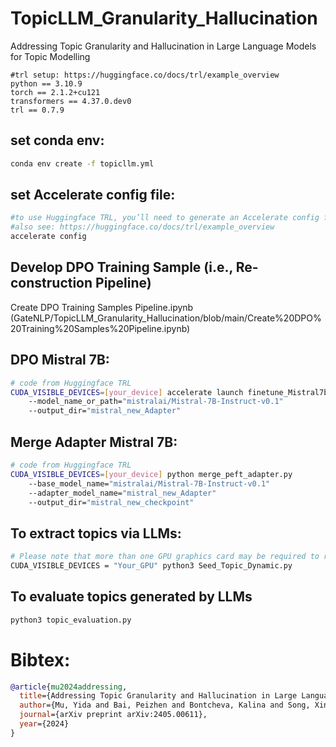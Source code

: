# TopicLLM_Granularity_Hallucination
Addressing Topic Granularity and Hallucination in Large Language Models for Topic Modelling

```text
#trl setup: https://huggingface.co/docs/trl/example_overview
python == 3.10.9
torch == 2.1.2+cu121
transformers == 4.37.0.dev0
trl == 0.7.9
```

## set conda env:
```bash
conda env create -f topicllm.yml
```

## set Accelerate config file:
```bash
#to use Huggingface TRL, you’ll need to generate an Accelerate config file
#also see: https://huggingface.co/docs/trl/example_overview
accelerate config
```

## Develop DPO Training Sample (i.e., Re-construction Pipeline)
Create DPO Training Samples Pipeline.ipynb (GateNLP/TopicLLM_Granularity_Hallucination/blob/main/Create%20DPO%20Training%20Samples%20Pipeline.ipynb)

## DPO Mistral 7B:
```bash
# code from Huggingface TRL
CUDA_VISIBLE_DEVICES=[your_device] accelerate launch finetune_Mistral7b.py
    --model_name_or_path="mistralai/Mistral-7B-Instruct-v0.1"
    --output_dir="mistral_new_Adapter"
```

## Merge Adapter Mistral 7B:
```bash
# code from Huggingface TRL
CUDA_VISIBLE_DEVICES=[your_device] python merge_peft_adapter.py
    --base_model_name="mistralai/Mistral-7B-Instruct-v0.1"
    --adapter_model_name="mistral_new_Adapter"
    --output_dir="mistral_new_checkpoint"
```

## To extract topics via LLMs:
```bash
# Please note that more than one GPU graphics card may be required to run LLaMA 13B models!
CUDA_VISIBLE_DEVICES = "Your_GPU" python3 Seed_Topic_Dynamic.py
```

## To evaluate topics generated by LLMs
```python
python3 topic_evaluation.py
```

# Bibtex:
```bibtex
@article{mu2024addressing,
  title={Addressing Topic Granularity and Hallucination in Large Language Models for Topic Modelling},
  author={Mu, Yida and Bai, Peizhen and Bontcheva, Kalina and Song, Xingyi},
  journal={arXiv preprint arXiv:2405.00611},
  year={2024}
}


